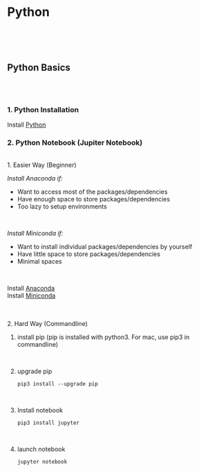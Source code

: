 # Python


<br /><br /><br />
## Python Basics
<br /><br />
### 1. Python Installation

Install [Python](https://www.python.org/downloads/)
<br />
### 2. Python Notebook (Jupiter Notebook)
<br />
1. Easier Way (Beginner)

*Install Anaconda if:*
* Want to access most of the packages/dependencies
* Have enough space to store packages/dependencies
* Too lazy to setup environments
<br />

*Install Miniconda if:*
* Want to install individual packages/dependencies by yourself
* Have little space to store packages/dependencies
* Minimal spaces
<br />

Install [Anaconda](https://www.anaconda.com/)<br />
Install [Miniconda](https://docs.conda.io/en/latest/miniconda.html)

<br /><br />
2. Hard Way (Commandline)

1. install pip (pip is installed with python3. For mac, use pip3 in commandline)
<br />

2. upgrade pip
	```
	pip3 install --upgrade pip
	```

<br />

3. Install notebook
	```
	pip3 install jupyter
	```
<br />

4. launch notebook
	```
	jupyter notebook
	```


